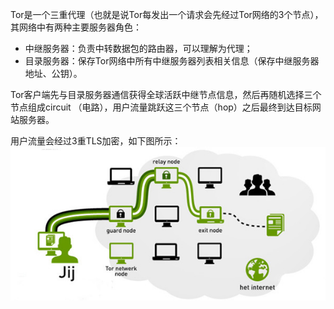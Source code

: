 Tor是一个三重代理（也就是说Tor每发出一个请求会先经过Tor网络的3个节点），其网络中有两种主要服务器角色：
- 中继服务器：负责中转数据包的路由器，可以理解为代理；
- 目录服务器：保存Tor网络中所有中继服务器列表相关信息（保存中继服务器地址、公钥）。

Tor客户端先与目录服务器通信获得全球活跃中继节点信息，然后再随机选择三个节点组成circuit （电路），用户流量跳跃这三个节点（hop）之后最终到达目标网站服务器。

用户流量会经过3重TLS加密，如下图所示：
![](res/tor-1.png)